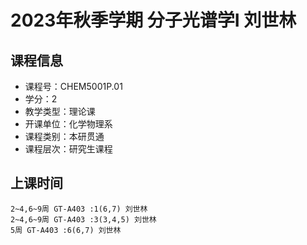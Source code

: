 # 2023年秋季学期 分子光谱学I 刘世林






## 课程信息

- 课程号：CHEM5001P.01
- 学分：2
- 教学类型：理论课
- 开课单位：化学物理系
- 课程类别：本研贯通
- 课程层次：研究生课程

## 上课时间

```
2~4,6~9周 GT-A403 :1(6,7) 刘世林
2~4,6~9周 GT-A403 :3(3,4,5) 刘世林
5周 GT-A403 :6(6,7) 刘世林
```

